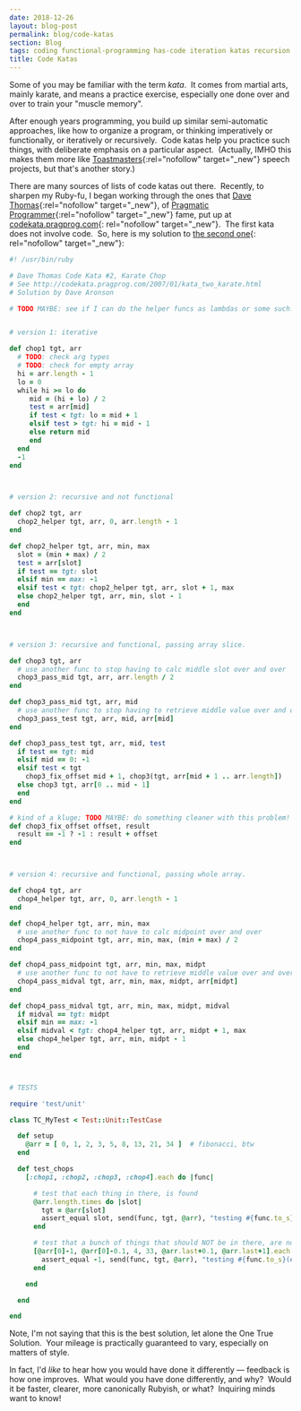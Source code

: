 ```yaml
---
date: 2018-12-26
layout: blog-post
permalink: blog/code-katas
section: Blog
tags: coding functional-programming has-code iteration katas recursion ruby tests
title: Code Katas
---
```


Some of you may be familiar with the term _kata_.&nbsp;
It comes from martial arts, mainly karate,
and means a practice exercise,
especially one done over and over to train your "muscle memory".

After enough years programming, you build up similar semi-automatic approaches,
like how to organize a program,
or thinking imperatively or functionally,
or iteratively or recursively.&nbsp;
Code katas help you practice such things,
with deliberate emphasis on a particular aspect.&nbsp;
(Actually, IMHO this makes them more like
[Toastmasters](http://www.toastmasters.org/){:rel="nofollow" target="_new"}
speech projects, but that's another story.)

There are many sources of lists of code katas out there.&nbsp;
Recently, to sharpen my Ruby-fu, I began working through the ones that
[Dave Thomas](http://pragdave.pragprog.com){:rel="nofollow" target="_new"},
of
[Pragmatic Programmer](http://www.pragprog.com/){:rel="nofollow" target="_new"}
fame, put up at
[codekata.pragprog.com](http://codekata.pragprog.com/){:
  rel="nofollow" target="_new"}.&nbsp;
The first kata does not involve code.&nbsp;
So, here is my solution to
[the second one](http://codekata.pragprog.com/2007/01/kata_two_karate.html){:
  rel="nofollow" target="_new"}:

```ruby
#! /usr/bin/ruby

# Dave Thomas Code Kata #2, Karate Chop
# See http://codekata.pragprog.com/2007/01/kata_two_karate.html
# Solution by Dave Aronson

# TODO MAYBE: see if I can do the helper funcs as lambdas or some such....


# version 1: iterative

def chop1 tgt, arr
  # TODO: check arg types
  # TODO: check for empty array
  hi = arr.length - 1
  lo = 0
  while hi >= lo do
     mid = (hi + lo) / 2
     test = arr[mid]
     if test < tgt: lo = mid + 1
     elsif test > tgt: hi = mid - 1
     else return mid
     end
  end
  -1
end



# version 2: recursive and not functional

def chop2 tgt, arr
  chop2_helper tgt, arr, 0, arr.length - 1
end

def chop2_helper tgt, arr, min, max
  slot = (min + max) / 2
  test = arr[slot]
  if test == tgt: slot
  elsif min == max: -1
  elsif test < tgt: chop2_helper tgt, arr, slot + 1, max
  else chop2_helper tgt, arr, min, slot - 1
  end
end



# version 3: recursive and functional, passing array slice.

def chop3 tgt, arr
  # use another func to stop having to calc middle slot over and over
  chop3_pass_mid tgt, arr, arr.length / 2
end

def chop3_pass_mid tgt, arr, mid
  # use another func to stop having to retrieve middle value over and over
  chop3_pass_test tgt, arr, mid, arr[mid]
end

def chop3_pass_test tgt, arr, mid, test
  if test == tgt: mid
  elsif mid == 0: -1
  elsif test < tgt
    chop3_fix_offset mid + 1, chop3(tgt, arr[mid + 1 .. arr.length])
  else chop3 tgt, arr[0 .. mid - 1]
  end
end

# kind of a kluge; TODO MAYBE: do something cleaner with this problem!
def chop3_fix_offset offset, result
  result == -1 ? -1 : result + offset
end



# version 4: recursive and functional, passing whole array.

def chop4 tgt, arr
  chop4_helper tgt, arr, 0, arr.length - 1
end

def chop4_helper tgt, arr, min, max
  # use another func to not have to calc midpoint over and over
  chop4_pass_midpoint tgt, arr, min, max, (min + max) / 2
end

def chop4_pass_midpoint tgt, arr, min, max, midpt
  # use another func to not have to retrieve middle value over and over
  chop4_pass_midval tgt, arr, min, max, midpt, arr[midpt]
end

def chop4_pass_midval tgt, arr, min, max, midpt, midval
  if midval == tgt: midpt
  elsif min == max: -1
  elsif midval < tgt: chop4_helper tgt, arr, midpt + 1, max
  else chop4_helper tgt, arr, min, midpt - 1
  end
end



# TESTS

require 'test/unit'

class TC_MyTest < Test::Unit::TestCase

  def setup
    @arr = [ 0, 1, 2, 3, 5, 8, 13, 21, 34 ]  # fibonacci, btw
  end

  def test_chops
    [:chop1, :chop2, :chop3, :chop4].each do |func|

      # test that each thing in there, is found
      @arr.length.times do |slot|
        tgt = @arr[slot]
        assert_equal slot, send(func, tgt, @arr), "testing #{func.to_s}(#{tgt})"
      end

      # test that a bunch of things that should NOT be in there, are not found
      [@arr[0]-1, @arr[0]-0.1, 4, 33, @arr.last+0.1, @arr.last+1].each do |tgt|
        assert_equal -1, send(func, tgt, @arr), "testing #{func.to_s}(#{tgt})"
      end

    end

  end

end
```

Note, I'm not saying that this is the best solution,
let alone the One True Solution.&nbsp;
Your mileage is practically guaranteed to vary, especially on matters of style.

In fact, I'd _like_ to hear how you would have done it differently &mdash;
feedback is how one improves.&nbsp;
What would you have done differently, and why?&nbsp;
Would it be faster, clearer, more canonically Rubyish, or what?&nbsp;
Inquiring minds want to know!
